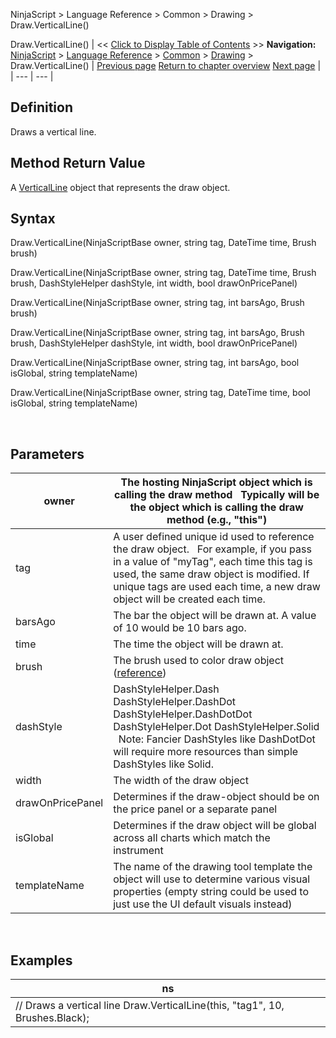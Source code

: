 ﻿
NinjaScript > Language Reference > Common > Drawing > Draw.VerticalLine()

Draw.VerticalLine()
| << [Click to Display Table of Contents](draw_verticalline.md) >> **Navigation:**     [NinjaScript](ninjascript-1.md) > [Language Reference](language_reference_wip-1.md) > [Common](common-1.md) > [Drawing](drawing-1.md) > Draw.VerticalLine() | [Previous page](triangleup-1.md) [Return to chapter overview](drawing-1.md) [Next page](verticalline-1.md) |
| --- | --- |
## Definition
Draws a vertical line.
 
## Method Return Value
A [VerticalLine](verticalline-1.md) object that represents the draw object.
 
## Syntax
Draw.VerticalLine(NinjaScriptBase owner, string tag, DateTime time, Brush brush)  

Draw.VerticalLine(NinjaScriptBase owner, string tag, DateTime time, Brush brush, DashStyleHelper dashStyle, int width, bool drawOnPricePanel)  

Draw.VerticalLine(NinjaScriptBase owner, string tag, int barsAgo, Brush brush)  

Draw.VerticalLine(NinjaScriptBase owner, string tag, int barsAgo, Brush brush, DashStyleHelper dashStyle, int width, bool drawOnPricePanel)  

Draw.VerticalLine(NinjaScriptBase owner, string tag, int barsAgo, bool isGlobal, string templateName)  

Draw.VerticalLine(NinjaScriptBase owner, string tag, DateTime time, bool isGlobal, string templateName)
   

 
## Parameters
| owner | The hosting NinjaScript object which is calling the draw method   Typically will be the object which is calling the draw method (e.g., "this") |
| --- | --- |
| tag | A user defined unique id used to reference the draw object.    For example, if you pass in a value of "myTag", each time this tag is used, the same draw object is modified. If unique tags are used each time, a new draw object will be created each time. |
| barsAgo | The bar the object will be drawn at. A value of 10 would be 10 bars ago. |
| time | The time the object will be drawn at. |
| brush | The brush used to color draw object ([reference](https://msdn.microsoft.com/en-us/library/system.windows.media.brushes%28v=vs.110%29.aspx)) |
| dashStyle | DashStyleHelper.Dash  DashStyleHelper.DashDot  DashStyleHelper.DashDotDot  DashStyleHelper.Dot  DashStyleHelper.Solid    Note: Fancier DashStyles like DashDotDot will require more resources than simple DashStyles like Solid. |
| width | The width of the draw object |
| drawOnPricePanel | Determines if the draw-object should be on the price panel or a separate panel |
| isGlobal | Determines if the draw object will be global across all charts which match the instrument |
| templateName | The name of the drawing tool template the object will use to determine various visual properties (empty string could be used to just use the UI default visuals instead) |

 
## 
## Examples
| ns |
| --- |
| // Draws a vertical line Draw.VerticalLine(this, "tag1", 10, Brushes.Black); |
